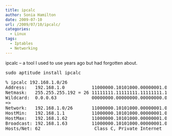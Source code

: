 ```yaml
---
title: ipcalc
author: Sonia Hamilton
date: 2009-07-10
url: /2009/07/10/ipcalc/
categories:
  - Linux
tags:
  - Iptables
  - Networking
---
```

ipcalc &#8211; a tool I used to use years ago but had forgotten about.

<pre>sudo aptitude install ipcalc</pre>

<pre>% ipcalc 192.168.1.0/26
Address:   192.168.1.0          11000000.10101000.00000001.00 000000
Netmask:   255.255.255.192 = 26 11111111.11111111.11111111.11 000000
Wildcard:  0.0.0.63             00000000.00000000.00000000.00 111111
=&gt;
Network:   192.168.1.0/26       11000000.10101000.00000001.00 000000
HostMin:   192.168.1.1          11000000.10101000.00000001.00 000001
HostMax:   192.168.1.62         11000000.10101000.00000001.00 111110
Broadcast: 192.168.1.63         11000000.10101000.00000001.00 111111
Hosts/Net: 62                    Class C, Private Internet</pre>
